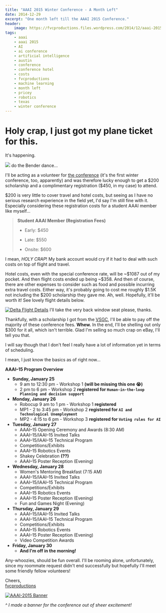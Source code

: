 ```yaml
---
title: "AAAI 2015 Winter Conference - A Month Left"
date: 2014-12-29
excerpt: "One month left till the AAAI 2015 Conference."
header:
    image: https://fvcproductions.files.wordpress.com/2014/12/aaai-2015-001.jpg
tags:
    - aaai
    - aaai 2015
    - AI
    - ai conference
    - artificial intelligence
    - austin
    - conference
    - conference hotel
    - costs
    - fvcproductions
    - machine learning
    - month left
    - pricey
    - robotics
    - texas
    - winter conference
---
```


Holy crap, I just got my plane ticket for this.
===============================================

It's happening.

[![](https://fc07.deviantart.net/fs71/f/2011/176/b/2/triple_bender_dance_by_aspellgoof-d3jxffk.gif)](https://fc07.deviantart.net/fs71/f/2011/176/b/2/triple_bender_dance_by_aspellgoof-d3jxffk.gif)
do the Bender dance…



I'll be acting as a volunteer for [the
conference](https://www.aaai.org/Conferences/AAAI/aaai15.php "AAAI 2015 Winter Conference")
(it's the first winter conference, too, apparently) and was therefore
lucky enough to get a \$200 scholarship and a complimentary registration
(\$450, in my case) to attend.

\$200 is very little to cover travel and hotel costs, but seeing as I
have no serious research experience in the field yet, I'd say I'm still
fine with it. Especially considering these registration costs for a
student AAAI member like myself…

> **Student AAAI Member (Registration Fees)**
>
> - Early: \$450
>
> - Late: \$550
>
> - Onsite: \$600

I mean, *HOLY CRAP*! My bank account would cry if it had to deal with
such costs on top of flight and travel.

Hotel costs, even with the special conference rate, will be \~\$1087 out
of my pocket. And then flight costs ended up being \~\$358. And then of
course, there are other expenses to consider such as food and possible
incurring extra travel costs. Either way, it's probably going to cost me
roughly \$1.5K not including the \$200 scholarship they gave me. Ah,
well. Hopefully, it'll be worth it! See lovely flight details below.

[![Delta Flight
Details](https://fvcproductions.files.wordpress.com/2014/12/screenshot-2014-12-30-20-31-34.png)](https://fvcproductions.files.wordpress.com/2014/12/screenshot-2014-12-30-20-31-34.png)
I'll take the very back window seat please, thanks.

Thankfully, with a scholarship I got from the
[VSGC](https://vsgc.odu.edu "VSGC @ ODU"), I'll be able to pay off the
majority of these conference fees. **Whew.** In the end, I'll be
shelling out only \$300 for it all, which isn't terrible. Glad I'm
selling so much crap on eBay, I'll tell you that.

I will say though that I don't feel I really have a lot of information
yet in terms of scheduling.

I mean, I just know the basics as of right now…



**AAAI–15 Program Overview**

-   **Sunday, January 25**
    -   9 am to 12:30 pm - Workshop 1 **(will be missing this one 😭)**
    -   2 pm to 6 pm - Workshop 2 **registered for
        `Human-in-the-loop Planning and decision support`**
-   **Monday, January 26**
    -   Robocup 9 am to 1 pm - Workshop 1 **registered**
    -   MP1 - 2 to 3:45 pm - Workshop 2 **registered for
        `AI and Technological Unemployment`**
    -   MP2 - 4:15 to 6 pm - Workshop 3 **registered for
        `Voting rules for AI`**
-   **Tuesday, January 27**
    -   AAAI–15 Opening Ceremony and Awards (8:30 AM)
    -   AAAI–15/IAAI–15 Invited Talks
    -   AAAI–15/IAAI–15 Technical Program
    -   Competitions/Exhibits
    -   AAAI–15 Robotics Events
    -   Shakey Celebration **(??)**
    -   AAAI–15 Poster Reception (Evening)
-   **Wednesday, January 28**
    -   Women's Mentoring Breakfast (7:15 AM)
    -   AAAI–15/IAAI–15 Invited Talks
    -   AAAI–15/IAAI–15 Technical Program
    -   Competitions/Exhibits
    -   AAAI–15 Robotics Events
    -   AAAI–15 Poster Reception (Evening)
    -   Fun and Games Night (Evening)
-   **Thursday, January 29**
    -   AAAI–15/IAAI–15 Invited Talks
    -   AAAI–15/IAAI–15 Technical Program
    -   Competitions/Exhibits
    -   AAAI–15 Robotics Events
    -   AAAI–15 Poster Reception (Evening)
    -   Video Competition Awards
-   **Friday, January 30**
    -   **And I'm off in the morning!**



Any-whoozies, should be fun overall. I'll be rooming alone,
unfortunately, since my roommate request didn't end successfully but
hopefully I'll meet some friendly fellow volunteers!

Cheers,\
[fvcproductions](https://twitter.com/fvcproductions "Twitter - FVCproductions")



[![AAAI-2015
Banner](https://fvcproductions.files.wordpress.com/2014/12/aaai-2015-001.jpg)](https://fvcproductions.files.wordpress.com/2014/12/aaai-2015-001.jpg)

*\^ I made a banner for the conference out of sheer excitement!*
